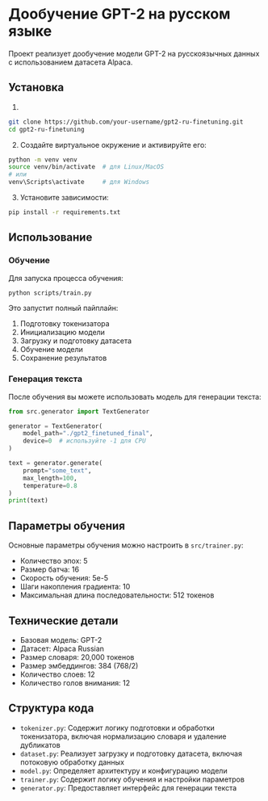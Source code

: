 # Дообучение GPT-2 на русском языке

Проект реализует дообучение модели GPT-2 на русскоязычных данных с использованием датасета Alpaca.

## Установка

1. 
```bash
git clone https://github.com/your-username/gpt2-ru-finetuning.git
cd gpt2-ru-finetuning
```

2. Создайте виртуальное окружение и активируйте его:
```bash
python -m venv venv
source venv/bin/activate  # для Linux/MacOS
# или
venv\Scripts\activate     # для Windows
```

3. Установите зависимости:
```bash
pip install -r requirements.txt
```

## Использование

### Обучение

Для запуска процесса обучения:

```bash
python scripts/train.py
```

Это запустит полный пайплайн:
1. Подготовку токенизатора
2. Инициализацию модели
3. Загрузку и подготовку датасета
4. Обучение модели
5. Сохранение результатов

### Генерация текста

После обучения вы можете использовать модель для генерации текста:

```python
from src.generator import TextGenerator

generator = TextGenerator(
    model_path="./gpt2_finetuned_final",
    device=0  # используйте -1 для CPU
)

text = generator.generate(
    prompt="some_text",
    max_length=100,
    temperature=0.8
)
print(text)
```

## Параметры обучения

Основные параметры обучения можно настроить в `src/trainer.py`:

- Количество эпох: 5
- Размер батча: 16
- Скорость обучения: 5e-5
- Шаги накопления градиента: 10
- Максимальная длина последовательности: 512 токенов

## Технические детали

- Базовая модель: GPT-2
- Датасет: Alpaca Russian
- Размер словаря: 20,000 токенов
- Размер эмбеддингов: 384 (768/2)
- Количество слоев: 12
- Количество голов внимания: 12

## Структура кода

- `tokenizer.py`: Содержит логику подготовки и обработки токенизатора, включая нормализацию словаря и удаление дубликатов
- `dataset.py`: Реализует загрузку и подготовку датасета, включая потоковую обработку данных
- `model.py`: Определяет архитектуру и конфигурацию модели
- `trainer.py`: Содержит логику обучения и настройки параметров
- `generator.py`: Предоставляет интерфейс для генерации текста
